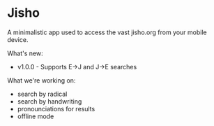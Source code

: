 # Jisho

A minimalistic app used to access the vast jisho.org from your mobile device. 

What's new:
* v1.0.0 - Supports E->J and J->E searches

What we're working on:
* search by radical
* search by handwriting
* pronounciations for results
* offline mode
